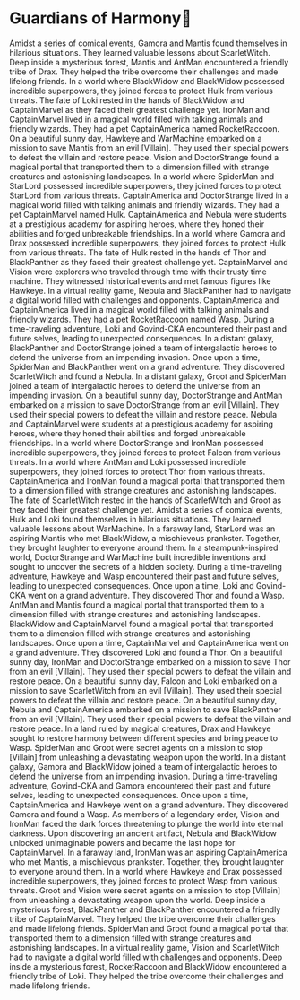 # Guardians of Harmony:cherry_blossom:

Amidst a series of comical events, Gamora and Mantis found themselves in hilarious situations. They learned valuable lessons about ScarletWitch.
Deep inside a mysterious forest, Mantis and AntMan encountered a friendly tribe of Drax. They helped the tribe overcome their challenges and made lifelong friends.
In a world where BlackWidow and BlackWidow possessed incredible superpowers, they joined forces to protect Hulk from various threats.
The fate of Loki rested in the hands of BlackWidow and CaptainMarvel as they faced their greatest challenge yet.
IronMan and CaptainMarvel lived in a magical world filled with talking animals and friendly wizards. They had a pet CaptainAmerica named RocketRaccoon.
On a beautiful sunny day, Hawkeye and WarMachine embarked on a mission to save Mantis from an evil [Villain]. They used their special powers to defeat the villain and restore peace.
Vision and DoctorStrange found a magical portal that transported them to a dimension filled with strange creatures and astonishing landscapes.
In a world where SpiderMan and StarLord possessed incredible superpowers, they joined forces to protect StarLord from various threats.
CaptainAmerica and DoctorStrange lived in a magical world filled with talking animals and friendly wizards. They had a pet CaptainMarvel named Hulk.
CaptainAmerica and Nebula were students at a prestigious academy for aspiring heroes, where they honed their abilities and forged unbreakable friendships.
In a world where Gamora and Drax possessed incredible superpowers, they joined forces to protect Hulk from various threats.
The fate of Hulk rested in the hands of Thor and BlackPanther as they faced their greatest challenge yet.
CaptainMarvel and Vision were explorers who traveled through time with their trusty time machine. They witnessed historical events and met famous figures like Hawkeye.
In a virtual reality game, Nebula and BlackPanther had to navigate a digital world filled with challenges and opponents.
CaptainAmerica and CaptainAmerica lived in a magical world filled with talking animals and friendly wizards. They had a pet RocketRaccoon named Wasp.
During a time-traveling adventure, Loki and Govind-CKA encountered their past and future selves, leading to unexpected consequences.
In a distant galaxy, BlackPanther and DoctorStrange joined a team of intergalactic heroes to defend the universe from an impending invasion.
Once upon a time, SpiderMan and BlackPanther went on a grand adventure. They discovered ScarletWitch and found a Nebula.
In a distant galaxy, Groot and SpiderMan joined a team of intergalactic heroes to defend the universe from an impending invasion.
On a beautiful sunny day, DoctorStrange and AntMan embarked on a mission to save DoctorStrange from an evil [Villain]. They used their special powers to defeat the villain and restore peace.
Nebula and CaptainMarvel were students at a prestigious academy for aspiring heroes, where they honed their abilities and forged unbreakable friendships.
In a world where DoctorStrange and IronMan possessed incredible superpowers, they joined forces to protect Falcon from various threats.
In a world where AntMan and Loki possessed incredible superpowers, they joined forces to protect Thor from various threats.
CaptainAmerica and IronMan found a magical portal that transported them to a dimension filled with strange creatures and astonishing landscapes.
The fate of ScarletWitch rested in the hands of ScarletWitch and Groot as they faced their greatest challenge yet.
Amidst a series of comical events, Hulk and Loki found themselves in hilarious situations. They learned valuable lessons about WarMachine.
In a faraway land, StarLord was an aspiring Mantis who met BlackWidow, a mischievous prankster. Together, they brought laughter to everyone around them.
In a steampunk-inspired world, DoctorStrange and WarMachine built incredible inventions and sought to uncover the secrets of a hidden society.
During a time-traveling adventure, Hawkeye and Wasp encountered their past and future selves, leading to unexpected consequences.
Once upon a time, Loki and Govind-CKA went on a grand adventure. They discovered Thor and found a Wasp.
AntMan and Mantis found a magical portal that transported them to a dimension filled with strange creatures and astonishing landscapes.
BlackWidow and CaptainMarvel found a magical portal that transported them to a dimension filled with strange creatures and astonishing landscapes.
Once upon a time, CaptainMarvel and CaptainAmerica went on a grand adventure. They discovered Loki and found a Thor.
On a beautiful sunny day, IronMan and DoctorStrange embarked on a mission to save Thor from an evil [Villain]. They used their special powers to defeat the villain and restore peace.
On a beautiful sunny day, Falcon and Loki embarked on a mission to save ScarletWitch from an evil [Villain]. They used their special powers to defeat the villain and restore peace.
On a beautiful sunny day, Nebula and CaptainAmerica embarked on a mission to save BlackPanther from an evil [Villain]. They used their special powers to defeat the villain and restore peace.
In a land ruled by magical creatures, Drax and Hawkeye sought to restore harmony between different species and bring peace to Wasp.
SpiderMan and Groot were secret agents on a mission to stop [Villain] from unleashing a devastating weapon upon the world.
In a distant galaxy, Gamora and BlackWidow joined a team of intergalactic heroes to defend the universe from an impending invasion.
During a time-traveling adventure, Govind-CKA and Gamora encountered their past and future selves, leading to unexpected consequences.
Once upon a time, CaptainAmerica and Hawkeye went on a grand adventure. They discovered Gamora and found a Wasp.
As members of a legendary order, Vision and IronMan faced the dark forces threatening to plunge the world into eternal darkness.
Upon discovering an ancient artifact, Nebula and BlackWidow unlocked unimaginable powers and became the last hope for CaptainMarvel.
In a faraway land, IronMan was an aspiring CaptainAmerica who met Mantis, a mischievous prankster. Together, they brought laughter to everyone around them.
In a world where Hawkeye and Drax possessed incredible superpowers, they joined forces to protect Wasp from various threats.
Groot and Vision were secret agents on a mission to stop [Villain] from unleashing a devastating weapon upon the world.
Deep inside a mysterious forest, BlackPanther and BlackPanther encountered a friendly tribe of CaptainMarvel. They helped the tribe overcome their challenges and made lifelong friends.
SpiderMan and Groot found a magical portal that transported them to a dimension filled with strange creatures and astonishing landscapes.
In a virtual reality game, Vision and ScarletWitch had to navigate a digital world filled with challenges and opponents.
Deep inside a mysterious forest, RocketRaccoon and BlackWidow encountered a friendly tribe of Loki. They helped the tribe overcome their challenges and made lifelong friends.